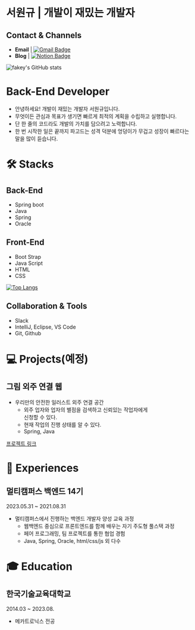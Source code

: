 # 서원규 | 개발이 재밌는 개발자

## Contact & Channels


- **Email** | [![Gmail Badge](https://img.shields.io/badge/Gmail-d14836?style=flat-square&logo=Gmail&logoColor=white&link=mailto:fakey5669@gmail.com)](fakey5669@gmail.com)
- **Blog** | [![Notion Badge](https://img.shields.io/badge/Notion-EE8208?style=flat-square&logo=Notion&logoColor=white&link=https://www.notion.so/bfc0e2dd20a34d5fa02a7088d7ab020a?v=b1d1b941843f4513b8d6bef183c7b868)](https://www.notion.so/bfc0e2dd20a34d5fa02a7088d7ab020a?v=b1d1b941843f4513b8d6bef183c7b868)

![fakey's GitHub stats](https://github-readme-stats.vercel.app/api?username=fakey5669&show_icons=true&theme=radical)


# Back-End Developer


- 안녕하세요! 개발이 재밌는 개발자 서원규입니다.
- 무엇이든 관심과 목표가 생기면 빠르게 최적의 계획을 수립하고 실행합니다.
- 단 한 줄의 코드라도 개발의 가치를 담으려고 노력합니다.
- 한 번 시작한 일은 끝까지 파고드는 성격 덕분에 엉덩이가 무겁고 성장이 빠르다는 말을 많이 듣습니다.

# 🛠  Stacks



## Back-End

- Spring boot
- Java
- Spring
- Oracle

## Front-End

- Boot Strap
- Java Script
- HTML
- CSS

[![Top Langs](https://github-readme-stats.vercel.app/api/top-langs/?username=fakey5669)](https://github.com/fakey5669/github-readme-stats)

## Collaboration & Tools

- Slack
- IntelliJ, Eclipse, VS Code
- Git, Github

# 💻  Projects(예정)


## 그림 외주 연결 웹

- 우리만의 안전한 일러스트 외주 연결 공간
    - 외주 업자와 업자의 별점을 검색하고 신뢰있는 작업자에게  
    신청할 수 있다.
    - 현재 작업의 진행 상태를 알 수 있다.
    - Spring, Java

[프로젝트 링크](https://github.com/fakey5669/hoyoverse-web)


# 🎈  Experiences



## 멀티캠퍼스 백엔드    14기

2023.05.31 ~ 2021.08.31

- 멀티캠퍼스에서 진행하는 백엔드 개발자 양성 교육 과정
    - 웹백엔드 중심으로 프론트엔드를 함께 배우는 자기 주도형 풀스택 과정
    - 페어 프로그래밍, 팀 프로젝트를 통한 협업 경험
    - Java, Spring, Oracle, html/css/js 외 다수
    

# 🎓  Education



## 한국기술교육대학교

2014.03 ~ 2023.08.

- 메카트로닉스 전공
